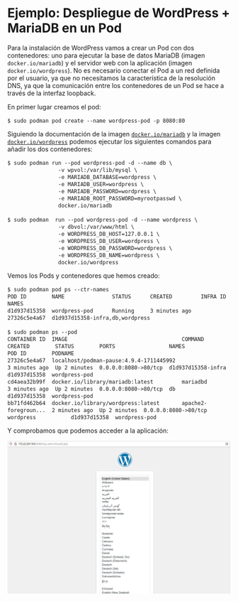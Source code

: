 # Ejemplo: Despliegue de WordPress + MariaDB en un Pod

Para la instalación de WordPress vamos a crear un Pod con dos contenedores: uno para ejecutar la base de datos MariaDB (imagen `docker.io/mariadb`) y el servidor web con la aplicación (imagen `docker.io/wordpress`). No es necesario conectar el Pod a un red definida por el usuario, ya que no necesitamos la característica de la resolución DNS, ya que la comunicación entre los contenedores de un Pod se hace a través de la interfaz loopback.

En primer lugar creamos el pod:

```
$ sudo podman pod create --name wordpress-pod -p 8080:80
```

Siguiendo la documentación de la imagen [`docker.io/mariadb`](https://hub.docker.com/_/mariadb) y la imagen [`docker.io/wordpress`](https://hub.docker.com/_/wordpress) podemos ejecutar los siguientes comandos para añadir los dos contenedores:

```
$ sudo podman run --pod wordpress-pod -d --name db \
                -v wpvol:/var/lib/mysql \
                -e MARIADB_DATABASE=wordpress \
                -e MARIADB_USER=wordpress \
                -e MARIADB_PASSWORD=wordpress \
                -e MARIADB_ROOT_PASSWORD=myrootpasswd \
                docker.io/mariadb

$ sudo podman  run --pod wordpress-pod -d --name wordpress \
                -v dbvol:/var/www/html \
                -e WORDPRESS_DB_HOST=127.0.0.1 \
                -e WORDPRESS_DB_USER=wordpress \
                -e WORDPRESS_DB_PASSWORD=wordpress \
                -e WORDPRESS_DB_NAME=wordpress \
                docker.io/wordpress
```

Vemos los Pods y contenedores que hemos creado:

```
$ sudo podman pod ps --ctr-names
POD ID        NAME               STATUS      CREATED         INFRA ID      NAMES
d1d937d15358  wordpress-pod      Running     3 minutes ago   27326c5e4a67  d1d937d15358-infra,db,wordpress

$ sudo podman ps --pod
CONTAINER ID  IMAGE                                    COMMAND               CREATED        STATUS        PORTS                 NAMES               POD ID        PODNAME
27326c5e4a67  localhost/podman-pause:4.9.4-1711445992                        3 minutes ago  Up 2 minutes  0.0.0.0:8080->80/tcp  d1d937d15358-infra  d1d937d15358  wordpress-pod
cd4aea32b99f  docker.io/library/mariadb:latest         mariadbd              3 minutes ago  Up 2 minutes  0.0.0.0:8080->80/tcp  db                  d1d937d15358  wordpress-pod
bb71fd462b64  docker.io/library/wordpress:latest       apache2-foregroun...  2 minutes ago  Up 2 minutes  0.0.0.0:8080->80/tcp  wordpress           d1d937d15358  wordpress-pod
```

Y comprobamos que podemos acceder a la aplicación:

![wp](img/wp.png)